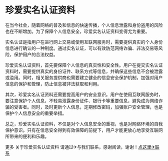 # 珍爱实名认证资料

在当今社会，随着网络的普及和信息的快速传播，个人信息泄露和身份盗用的风险也在不断增加。为了保障个人信息安全，珍爱实名认证资料变得尤为重要。

实名认证是指用户在进行网上交易或使用互联网服务时，需要提供真实的个人身份信息进行确认的一种制度。通过实名认证，可以有效防范网络诈骗、非法交易等风险，保护用户的合法权益。

珍爱实名认证资料，首先要保障个人信息的真实性和安全性。用户在提交实名认证资料时，需要提供真实的身份证件、联系方式等信息，并确保这些信息不会被泄露或滥用。同时，相关服务提供商也需要建立健全的信息安全保护机制，加强对用户信息的保护和管理，防止信息被非法获取和利用。

其次，珍爱实名认证资料还需要提高用户的安全意识。用户在使用互联网服务时，要注意保护个人信息，不轻易泄露身份证件、银行卡等重要信息，避免成为网络诈骗的受害者。同时，及时更新个人信息，定期修改密码，加强账户安全管理，也是保护个人信息安全的重要举措。

总之，珍爱实名认证资料，不仅是对个人信息安全的重视，也是对网络环境的自我保护意识。只有在信息安全得到有效保障的前提下，用户才能更放心地享受互联网所带来的便利和乐趣。

更多 关于珍爱实名认证资料 请通过✈与我们联系，感谢阅读，谢谢！[点这里✈联系](https://w.k02.cc)